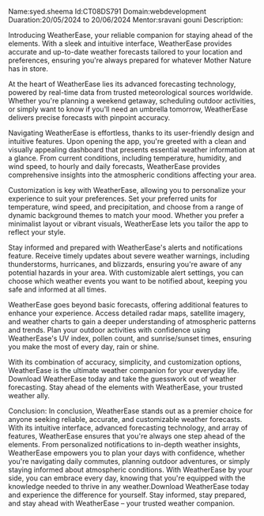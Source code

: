 Name:syed.sheema
Id:CT08DS791
Domain:webdevelopment
Duaration:20/05/2024 to 20/06/2024
Mentor:sravani gouni
Description: 

Introducing WeatherEase, your reliable companion for staying ahead of the elements. With a sleek and intuitive interface, WeatherEase provides accurate and up-to-date weather forecasts tailored to your location and preferences, ensuring you're always prepared for whatever Mother Nature has in store.

At the heart of WeatherEase lies its advanced forecasting technology, powered by real-time data from trusted meteorological sources worldwide. Whether you're planning a weekend getaway, scheduling outdoor activities, or simply want to know if you'll need an umbrella tomorrow, WeatherEase delivers precise forecasts with pinpoint accuracy.

Navigating WeatherEase is effortless, thanks to its user-friendly design and intuitive features. Upon opening the app, you're greeted with a clean and visually appealing dashboard that presents essential weather information at a glance. From current conditions, including temperature, humidity, and wind speed, to hourly and daily forecasts, WeatherEase provides comprehensive insights into the atmospheric conditions affecting your area.

Customization is key with WeatherEase, allowing you to personalize your experience to suit your preferences. Set your preferred units for temperature, wind speed, and precipitation, and choose from a range of dynamic background themes to match your mood. Whether you prefer a minimalist layout or vibrant visuals, WeatherEase lets you tailor the app to reflect your style.

Stay informed and prepared with WeatherEase's alerts and notifications feature. Receive timely updates about severe weather warnings, including thunderstorms, hurricanes, and blizzards, ensuring you're aware of any potential hazards in your area. With customizable alert settings, you can choose which weather events you want to be notified about, keeping you safe and informed at all times.

WeatherEase goes beyond basic forecasts, offering additional features to enhance your experience. Access detailed radar maps, satellite imagery, and weather charts to gain a deeper understanding of atmospheric patterns and trends. Plan your outdoor activities with confidence using WeatherEase's UV index, pollen count, and sunrise/sunset times, ensuring you make the most of every day, rain or shine.

With its combination of accuracy, simplicity, and customization options, WeatherEase is the ultimate weather companion for your everyday life. Download WeatherEase today and take the guesswork out of weather forecasting. Stay ahead of the elements with WeatherEase, your trusted weather ally.

Conclusion:
                 In conclusion, WeatherEase stands out as a premier choice for anyone seeking reliable, accurate, and customizable weather forecasts. With its intuitive interface, advanced forecasting technology, and array of features, WeatherEase ensures that you're always one step ahead of the elements. 
                 From personalized notifications to in-depth weather insights, WeatherEase empowers you to plan your days with confidence, whether you're navigating daily commutes, planning outdoor adventures, or simply staying informed about atmospheric conditions. 
                 With WeatherEase by your side, you can embrace every day, knowing that you're equipped with the knowledge needed to thrive in any weather.Download WeatherEase today and experience the difference for yourself. Stay informed, stay prepared, and stay ahead with WeatherEase – your trusted weather companion.
